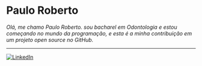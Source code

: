 # Paulo Roberto

_Olá, me chamo Paulo Roberto. sou bacharel em Odontologia e estou começando no mundo da programação, e esta é a minha contribuição em um projeto open source no GitHub._

___

[![LinkedIn](https://img.shields.io/badge/LinkedIn-0077B5?style=for-the-badge&logo=linkedin&logoColor=white)](https://www.linkedin.com/in/opauloroberto/)
